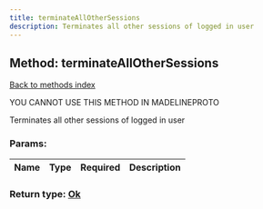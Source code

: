 ```yaml
---
title: terminateAllOtherSessions
description: Terminates all other sessions of logged in user
---
```

## Method: terminateAllOtherSessions  
[Back to methods index](index.md)


YOU CANNOT USE THIS METHOD IN MADELINEPROTO


Terminates all other sessions of logged in user

### Params:

| Name     |    Type       | Required | Description |
|----------|---------------|----------|-------------|


### Return type: [Ok](../types/Ok.md)

